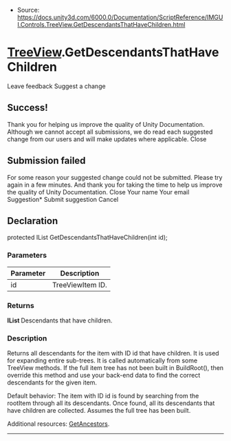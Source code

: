 * Source: https://docs.unity3d.com/6000.0/Documentation/ScriptReference/IMGUI.Controls.TreeView.GetDescendantsThatHaveChildren.html

#  [TreeView](https://docs.unity3d.com/6000.0/Documentation/ScriptReference/IMGUI.Controls.TreeView.html).GetDescendantsThatHaveChildren
Leave feedback
Suggest a change
## Success!
Thank you for helping us improve the quality of Unity Documentation. Although we cannot accept all submissions, we do read each suggested change from our users and will make updates where applicable.
Close
## Submission failed
For some reason your suggested change could not be submitted. Please <a>try again</a> in a few minutes. And thank you for taking the time to help us improve the quality of Unity Documentation.
Close
Your name Your email Suggestion* Submit suggestion
Cancel
## Declaration
protected IList<int> GetDescendantsThatHaveChildren(int id); 
### Parameters
Parameter | Description  
---|---  
id | TreeViewItem ID.  
### Returns
**IList <int>** Descendants that have children. 
### Description
Returns all descendants for the item with ID id that have children.
It is used for expanding entire sub-trees. It is called automatically from some TreeView methods. If the full item tree has not been built in BuildRoot(), then override this method and use your back-end data to find the correct descendants for the given item.   
  
  
Default behavior: The item with ID id is found by searching from the rootItem through all its descendants. Once found, all its descendants that have children are collected. Assumes the full tree has been built.  
  
Additional resources: [GetAncestors](https://docs.unity3d.com/6000.0/Documentation/ScriptReference/IMGUI.Controls.TreeView.GetAncestors.html).
* * *
